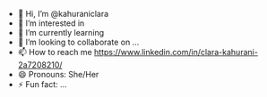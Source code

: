 - 👋 Hi, I’m @kahuraniclara
- 👀 I’m interested in 
- 🌱 I’m currently learning 
- 💞️ I’m looking to collaborate on ...
- 📫 How to reach me https://www.linkedin.com/in/clara-kahurani-2a7208210/
- 😄 Pronouns: She/Her
- ⚡ Fun fact: ...

<!---
kahuraniclara/kahuraniclara is a ✨ special ✨ repository because its `README.md` (this file) appears on your GitHub profile.
You can click the Preview link to take a look at your changes.
--->
